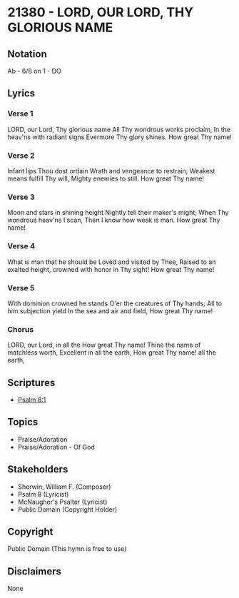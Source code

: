 # 21380 - LORD, OUR LORD, THY GLORIOUS NAME

## Notation

Ab - 6/8 on 1 - DO

## Lyrics

### Verse 1

LORD, our Lord, Thy glorious name All Thy wondrous works proclaim, In the heav'ns with radiant signs Evermore Thy glory shines. How great Thy name!

### Verse 2

Infant lips Thou dost ordain Wrath and vengeance to restrain; Weakest means fulfill Thy will, Mighty enemies to still. How great Thy name!

### Verse 3

Moon and stars in shining height Nightly tell their maker's might; When Thy wondrous heav'ns I scan, Then I know how weak is man. How great Thy name!

### Verse 4

What is man that he should be Loved and visited by Thee, Raised to an exalted height, crowned with honor in Thy sight! How great Thy name!

### Verse 5

With dominion crowned he stands O'er the creatures of Thy hands; All to him subjection yield In the sea and air and field, How great Thy name!

### Chorus

LORD, our Lord, in all the How great Thy name! Thine the name of matchless worth, Excellent in all the earth, How great Thy name! all the earth, 


## Scriptures

- [Psalm 8:1](https://www.biblegateway.com/passage/?search=Psalm%208%3A1)

## Topics

- Praise/Adoration
- Praise/Adoration - Of God

## Stakeholders

- Sherwin, William F. (Composer)
- Psalm 8 (Lyricist)
- McNaugher's Psalter (Lyricist)
- Public Domain (Copyright Holder)

## Copyright

Public Domain
(This hymn is free to use)

## Disclaimers

None

